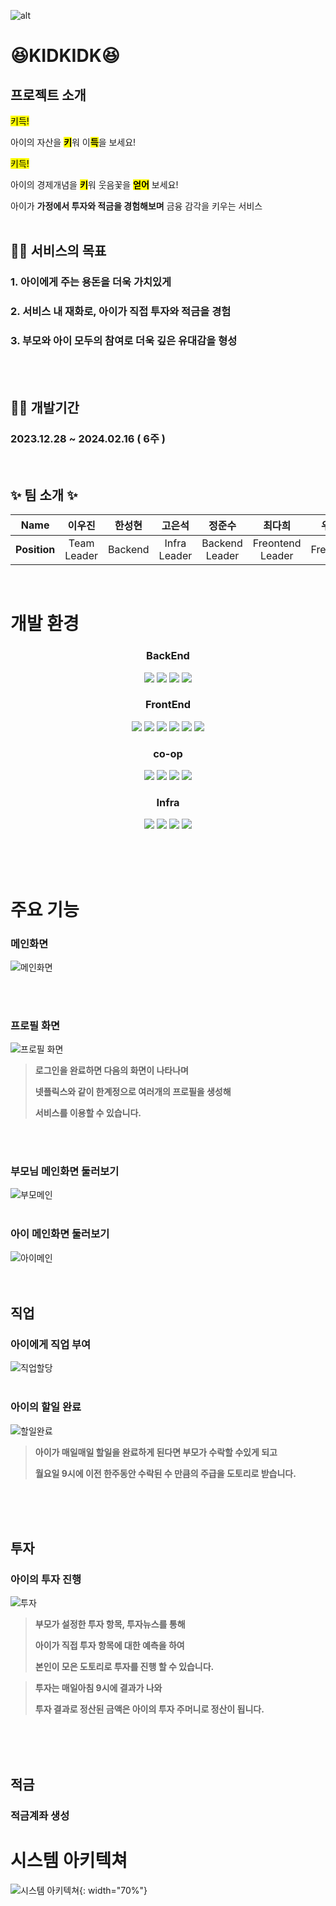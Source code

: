 ![alt](/etc/assets/kidkidkLogo.png)

# 😆KIDKIDK😆

## 프로젝트 소개

<mark>키득!</mark>

아이의 자산을 <mark>**키**</mark>워 이<mark>**득**</mark>을 보세요!

<mark>키득!</mark>

아이의 경제개념을 <mark>**키**</mark>워 웃음꽃을 <mark>**얻어**</mark> 보세요!

아이가 **가정에서 투자와 적금을 경험해보며** 금융 감각을 키우는 서비스
</br></br>

## 🙋‍♂️ 서비스의 목표

### 1. 아이에게 주는 용돈을 더욱 가치있게

### 2. 서비스 내 재화로, 아이가 직접 투자와 적금을 경험

### 3. 부모와 아이 모두의 참여로 더욱 깊은 유대감을 형성

</br></br>

## 👨‍💻 개발기간

### **2023.12.28 ~ 2024.02.16 ( 6주 )**

<br>

## ✨ 팀 소개 ✨

|   **Name**   |      이우진      | 한성현  |      고은석       |       정준수        |        최다희         |  우찬명   |
| :----------: | :--------------: | :-----: | :---------------: | :-----------------: | :-------------------: | :-------: |
| **Position** | Team <br> Leader | Backend | Infra <br> Leader | Backend <br> Leader | Freontend <br> Leader | Freontend |

<br>

# 개발 환경

<center>

### **BackEnd**

  <img src="https://img.shields.io/badge/java-007396?style=for-the-badge&logo=java&logoColor=white">
  <img src="https://img.shields.io/badge/spring Boot-6DB33F?style=for-the-badge&logo=springboot&logoColor=white"> 
  <img src="https://img.shields.io/badge/spring security-6DB33F?style=for-the-badge&logo=springsecurity&logoColor=white"> 
  <img src="https://img.shields.io/badge/mysql-4479A1?style=for-the-badge&logo=mysql&logoColor=white"> 
  
### **FrontEnd**

  <img src="https://img.shields.io/badge/html5-E34F26?style=for-the-badge&logo=html5&logoColor=white"> 
  <img src="https://img.shields.io/badge/css-1572B6?style=for-the-badge&logo=css3&logoColor=white"> 
  <img src="https://img.shields.io/badge/javascript-F7DF1E?style=for-the-badge&logo=javascript&logoColor=black"> 
  <img src="https://img.shields.io/badge/react-61DAFB?style=for-the-badge&logo=react&logoColor=black"> 
  <img src="https://img.shields.io/badge/node.js-339933?style=for-the-badge&logo=Node.js&logoColor=white">
  <img src="https://img.shields.io/badge/recoil-3578E5?style=for-the-badge&logo=recoil&logoColor=white">

### **co-op**

  <img src="https://img.shields.io/badge/gitlab-FC6D26?style=for-the-badge&logo=gitlab&logoColor=white">
  <img src="https://img.shields.io/badge/mattermost-0058CC?style=for-the-badge&logo=mattermost&logoColor=white">
  <img src="https://img.shields.io/badge/gerrit-EEEEEE?style=for-the-badge&logo=gerrit&logoColor=black">
  <img src="https://img.shields.io/badge/jira-0052CC?style=for-the-badge&logo=jirasoftware&logoColor=white">

### **Infra**

  <img src="https://img.shields.io/badge/amazon ec2-EF9900?style=for-the-badge&logo=amazonec2&logoColor=black">
  <img src="https://img.shields.io/badge/jenkins-D24939?style=for-the-badge&logo=jenkins&logoColor=black">
  <img src="https://img.shields.io/badge/docker-2496ED?style=for-the-badge&logo=docker&logoColor=black">
  <img src="https://img.shields.io/badge/apache kafka-231F20?style=for-the-badge&logo=apachekafka&logoColor=white">

</center>

<br/><br/><br/>

# 주요 기능

### 메인화면

![메인화면](/etc/assets/gif/메인화면.gif)

<br/><br/>

### 프로필 화면

![프로필 화면](/etc/assets/gif/프로필.gif)

> **로그인을 완료하면 다음의 화면이 나타나며**
>
> **넷플릭스와 같이 한계정으로 여러개의 프로필을 생성해**
>
> **서비스를 이용할 수 있습니다.**

<br/><br/>

### 부모님 메인화면 둘러보기

![부모메인](/etc/assets/gif/부모메인둘러보기.gif)
<br/><br/>

### 아이 메인화면 둘러보기

![아이메인](/etc/assets/gif/아이메인둘러보기.gif)
<br/><br/><br/>

## 직업

### 아이에게 직업 부여

![직업할당](/etc/assets/gif/직업할당.gif)
<br/><br/>

### 아이의 할일 완료

![할일완료](/etc/assets/gif/할일완료.gif)

> **아이가 매일매일 할일을 완료하게 된다면 부모가 수락할 수있게 되고**
>
> **월요일 9시에 이전 한주동안 수락된 수 만큼의 주급을 도토리로 받습니다.**

<br/><br/><br/>

## 투자

### 아이의 투자 진행

![투자](/etc/assets/gif/투자.gif)

> **부모가 설정한 투자 항목, 투자뉴스를 통해**
>
> **아이가 직접 투자 항목에 대한 예측을 하여**
>
> **본인이 모은 도토리로 투자를 진행 할 수 있습니다.**

> **투자는 매일아침 9시에 결과가 나와**
>
> **투자 결과로 정산된 금액은 아이의 투자 주머니로 정산이 됩니다.**

<br/><br/><br/>

## 적금

### 적금계좌 생성

# 시스템 아키텍쳐

![시스템 아키텍쳐](/etc/assets/systemArchitecture.png){: width="70%"}
